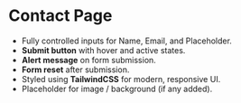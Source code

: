 # Contact Page

- Fully controlled inputs for Name, Email, and Placeholder.
- **Submit button** with hover and active states.
- **Alert message** on form submission.
- **Form reset** after submission.
- Styled using **TailwindCSS** for modern, responsive UI.
- Placeholder for image / background (if any added).
